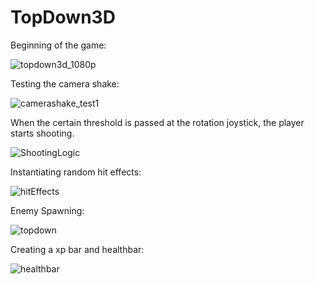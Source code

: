 # TopDown3D

Beginning of the game:

![topdown3d_1080p](https://github.com/omeralpcolak/TopDown3D/assets/112391850/26935cb8-bb62-4117-9c02-dff67886ce71)


Testing the camera shake: 


![camerashake_test1](https://github.com/omeralpcolak/TopDown3D/assets/112391850/62f32d73-dda9-430e-9b29-e1a91e1bb23c)


When the certain threshold is passed at the rotation joystick, the player starts shooting.


![ShootingLogic](https://github.com/omeralpcolak/TopDown3D/assets/112391850/4128a1c8-b23f-4922-8a66-9a7719d24843)


Instantiating random hit effects: 


![hitEffects](https://github.com/omeralpcolak/TopDown3D/assets/112391850/f2c73e5f-0f10-4b9f-a787-af1f01102200)


Enemy Spawning: 

![topdown](https://github.com/omeralpcolak/TopDown3D/assets/112391850/a9e3d1a1-c396-44d3-bd54-a49476d090e6)

Creating a xp bar and healthbar: 

![healthbar](https://github.com/omeralpcolak/TopDown3D/assets/112391850/19cf508f-62f2-426e-9e0a-8b2d2d1afe5e)





